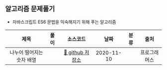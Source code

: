 ## 알고리즘 문제풀기

- 자바스크립트 ES6 문법을 익숙해지기 위해 푸는 알고리즘

|           제목            | 풀이 |                                              소스코드                                               |    날짜    | 분류 |     출처     |
| :-----------------------: | :--- | :-------------------------------------------------------------------------------------------------: | :--------: | :--: | :----------: |
| 나누어 떨어지는 숫자 배열 |      | [📎 github 저장소 ](https://github.com/devhyun637/Algorithm_JavaScript/programmers/level1/sol12910) | 2020-11-10 |      | 프로그래머스 |
